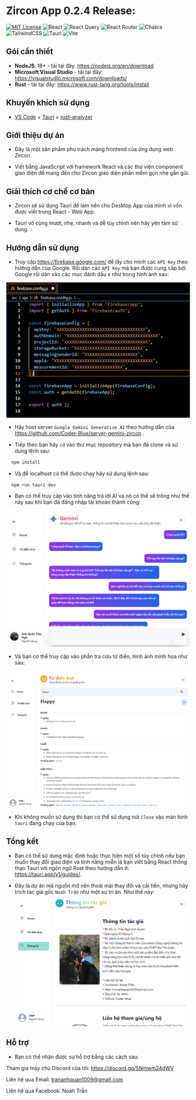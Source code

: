 # Zircon App 0.2.4 Release:
[![MIT License](https://img.shields.io/badge/License-MIT-green.svg)](https://github.com/Coder-Blue/zircon-app-op/blob/main/LICENSE)
![React](https://img.shields.io/badge/react-%2320232a.svg?style=for-the-badge&logo=react&logoColor=%2361DAFB)
![React Query](https://img.shields.io/badge/-React%20Query-FF4154?style=for-the-badge&logo=react%20query&logoColor=white)
![React Router](https://img.shields.io/badge/React_Router-CA4245?style=for-the-badge&logo=react-router&logoColor=white)
![Chakra](https://img.shields.io/badge/chakra-%234ED1C5.svg?style=for-the-badge&logo=chakraui&logoColor=white)
![TailwindCSS](https://img.shields.io/badge/tailwindcss-%2338B2AC.svg?style=for-the-badge&logo=tailwind-css&logoColor=white)
![Tauri](https://img.shields.io/badge/tauri-%2324C8DB.svg?style=for-the-badge&logo=tauri&logoColor=%23FFFFFF)
![Vite](https://img.shields.io/badge/vite-%23646CFF.svg?style=for-the-badge&logo=vite&logoColor=white)

## Gói cần thiết
- **NodeJS**: 18+ - tải tại đây: https://nodejs.org/en/download
- **Microsoft Visual Studio** - tải tại đây: https://visualstudio.microsoft.com/downloads/
- **Rust** - tải tại đây: https://www.rust-lang.org/tools/install

## Khuyến khích sử dụng
- [VS Code](https://code.visualstudio.com/) + [Tauri](https://marketplace.visualstudio.com/items?itemName=tauri-apps.tauri-vscode) + [rust-analyzer](https://marketplace.visualstudio.com/items?itemName=rust-lang.rust-analyzer)

## Giới thiệu dự án
- Đây là một sản phẩm phụ trách mảng frontend của ứng dụng web Zircon.

- Viết bằng JavaScript với framework React và các thư viện component giao diện để mang đến cho Zircon giao diện phần mềm gọn nhẹ gần gũi.

## Giải thích cơ chế cơ bản
-  Zircon sẽ sử dụng Tauri để làm nền cho Desktop App của mình vì vốn được viết trong React - Web App.

- Tauri vô cùng mượt, nhẹ, nhanh và dễ tùy chỉnh nên hãy yên tâm sử dụng.

## Hướng dẫn sử dụng
- Truy cập https://firebase.google.com/ để lấy cho mình các `API Key` theo hướng dẫn của Google. Rồi dán các `API Key` mà bạn được cung cấp bởi Google rồi dán vào các mục đánh dấu x như trong hình ảnh sau:

![FirebaseScreenshot](https://github.com/Coder-Blue/zircon-app-op/blob/main/screenshots/SC2.png?raw=true)

- Hãy host server `Google Gemini Generative AI` theo hướng dẫn của https://github.com/Coder-Blue/server-gemini-zircon .

- Tiếp theo bạn hãy `cd` vào thư mục repository mà bạn đã clone và sử dụng lệnh sau:
```bash
  npm install
```
- Và để localhost có thể được chạy hãy sử dụng lệnh sau:
```bash
  npm run tauri dev
```
- Bạn có thể truy cập vào tính năng trả lời AI và nó có thể sẽ trông như thế này sau khi bạn đã đăng nhập tài khoản thành công:

![HomeScreenshot](https://github.com/Coder-Blue/zircon-app-op/blob/main/screenshots/SC4.jpg?raw=true)

- Và bạn có thể truy cập vào phần tra cứu từ điển, hình ảnh minh họa như sau:

![TransScreenshot](https://github.com/Coder-Blue/zircon-app-op/blob/main/screenshots/SC5.jpg?raw=true)
- Khi không muốn sử dụng thì bạn có thể sử dụng nút `Close` vào màn hình `tauri` đang chạy của bạn.

## Tổng kết
- Bạn có thể sử dụng mặc định hoặc thực hiện một số tùy chỉnh nếu bạn muốn thay đổi giao diện và tính năng miễn là bạn viết bằng React thông thạo Tauri với ngôn ngữ Rust theo hướng dẫn ở: https://tauri.app/v1/guides/.

- Đây là dự án mã nguồn mở nên thoải mái thay đổi và cải tiến, nhưng hãy trích tác giả gốc `Noah Trần` như một sự tri ân. Như thế này:
![InfoScreenshot](https://github.com/Coder-Blue/zircon-app-op/blob/main/screenshots/SC3.jpg?raw=true)

## Hỗ trợ
- Bạn có thể nhận được sự hỗ trợ bằng các cách sau:

Tham gia máy chủ Discord của tôi: https://discord.gg/5Nmwm24dWV

Liên hệ qua Email: trananhquan1009@gmail.com

Liên hệ qua Facebook: Noah Trần